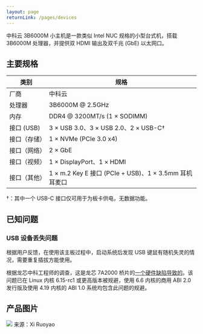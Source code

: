 ```yaml
---
layout: page
returnLink: /pages/devices
---
```


<ChildHeader>
<template #pageTitle>产品规格数据库</template>
<template #pageSubTitle>中科云 3B6000M 小主机</template>
</ChildHeader>

<div class="body_content">

中科云 3B6000M 小主机是一款类似 Intel NUC 规格的小型台式机，搭载 3B6000M 处理器，并提供双 HDMI 输出及双千兆 (GbE) 以太网口。

## 主要规格

| 类别 | 规格 |
|------|------|
| 厂商 | 中科云 |
| 处理器 | 3B6000M @ 2.5GHz |
| 内存 | DDR4 @ 3200MT/s (1 × SODIMM) |
| 接口 (USB)  | 3 × USB 3.0、3 × USB 2.0、2 × USB-C† |
| 接口（存储）| 1 × NVMe (PCIe 3.0 x4) |
| 接口（网络） | 2 × GbE |
| 接口（视频） | 1 × DisplayPort、1 × HDMI |
| 接口（其他） | 1 × m.2 Key E 接口 (PCIe + USB)、1 × 3.5mm 耳机耳麦口 |

†：其中一个 USB-C 接口仅可用于为板卡供电，无数据功能。

## 已知问题

### USB 设备丢失问题

根据用户反馈，在使用该主板过程中，启动系统后发现 USB 键鼠有随机失灵的情况，需要重复插拔方能使用。

根据龙芯中科工程师的调查，这是龙芯 7A2000 桥片的[一个硬件缺陷导致的](https://github.com/torvalds/linux/commit/bcb60d438547355b8f9ad48645909139b64d3482)。该问题已在 Linux 内核 6.15-rc1 或更高版本被规避，使用 6.6 内核的商用 ABI 2.0 发行版及使用 4.19 内核的 ABI 1.0 系统均包含此问题的规避。

## 产品图片

[![](/public/images/devices/ctcisz-3b6000m-nuc.thumbnail.webp)](/public/images/devices/ctcisz-3b6000m-nuc.webp)
来源：Xi Ruoyao

</div>

<ChildFooter />

<script setup>
import ChildHeader from '/components/ChildHeader.vue'
import ChildFooter from '/components/ChildFooter.vue'
</script>